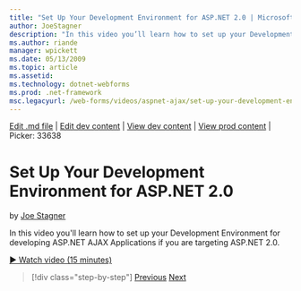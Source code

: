 ```yaml
---
title: "Set Up Your Development Environment for ASP.NET 2.0 | Microsoft Docs"
author: JoeStagner
description: "In this video you’ll learn how to set up your Development Environment for developing ASP.NET AJAX Applications if you are targeting ASP.NET 2.0."
ms.author: riande
manager: wpickett
ms.date: 05/13/2009
ms.topic: article
ms.assetid: 
ms.technology: dotnet-webforms
ms.prod: .net-framework
msc.legacyurl: /web-forms/videos/aspnet-ajax/set-up-your-development-environment-for-aspnet-20
---
```

[Edit .md file](C:\Projects\msc\dev\Msc.Www\Web.ASP\App_Data\github\web-forms\videos\aspnet-ajax\set-up-your-development-environment-for-aspnet-20.md) | [Edit dev content](http://www.aspdev.net/umbraco#/content/content/edit/26615) | [View dev content](http://docs.aspdev.net/tutorials/web-forms/videos/aspnet-ajax/set-up-your-development-environment-for-aspnet-20.html) | [View prod content](http://www.asp.net/web-forms/videos/aspnet-ajax/set-up-your-development-environment-for-aspnet-20) | Picker: 33638

Set Up Your Development Environment for ASP.NET 2.0
====================
by [Joe Stagner](https://github.com/JoeStagner)

In this video you'll learn how to set up your Development Environment for developing ASP.NET AJAX Applications if you are targeting ASP.NET 2.0.

[&#9654; Watch video (15 minutes)](https://channel9.msdn.com/Blogs/ASP-NET-Site-Videos/set-up-your-development-environment-for-aspnet-20)

>[!div class="step-by-step"] [Previous](set-up-your-development-environment-for-aspnet-35.md) [Next](how-do-i-customize-error-handling-for-the-aspnet-ajax-updatepanel.md)